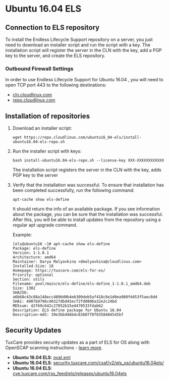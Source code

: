 # Ubuntu 16.04 ELS

## Connection to ELS repository

To install the Endless Lifecycle Support repository on a server, you just need to download an installer script and run the script with a key. The installation script will register the server in the CLN with the key, add a PGP key to the server, and create the ELS repository.

### Outbound Firewall Settings

In order to use Endless Lifecycle Support for Ubuntu 16.04 , you will need to open TCP port 443 to the following destinations:

* [cln.cloudlinux.com](http://cln.cloudlinux.com)
* [repo.cloudlinux.com](http://repo.cloudlinux.com)

## Installation of repositories

1. Download an installer script:
  
   <CodeWithCopy>

   ```
   wget https://repo.cloudlinux.com/ubuntu16_04-els/install-ubuntu16.04-els-repo.sh
   ```

   </CodeWithCopy>

2. Run the installer script with keys:
   
   <CodeWithCopy>

   ```
   bash install-ubuntu16.04-els-repo.sh --license-key XXX-XXXXXXXXXXXX
   ```

   </CodeWithCopy>

   The installation script registers the server in the CLN with the key, adds PGP key to the server

3. Verify that the installation was successful. To ensure that installation has been completed successfully, run the following command:
   
   <CodeWithCopy>

   ```
   apt-cache show els-define
   ```
   </CodeWithCopy>

   It should return the info of an available package. If you see information about the package, you can be sure that the installation was successful.
   After this, you will be able to install updates from the repository using a regular apt upgrade command.

   Example:

   ```
   [els@ubuntu16 ~]# apt-cache show els-define
   Package: els-define
   Version: 1-1.0.1
   Architecture: amd64
   Maintainer: Darya Malyavkina <dmalyavkina@cloudlinux.com>
   Installed-Size: 10
   Homepage: https://tuxcare.com/els-for-os/
   Priority: optional
   Section: utils
   Filename: pool/main/e/els-define/els-define_1-1.0.1_amd64.deb
   Size: 1302
   SHA256: a6b68c43c88a148ecc4806d0b4eb309deb5af418c8e1d0ea980fd453f5aec8dd
   SHA1: 4907b9796c40327dbd45ecf2fd0806a32e2c24bd
   MD5sum: 42f69c642c27052b15e4470533fdab62
   Description: ELS define package for Ubuntu 16.04
   Description-md5: 39e3bb446b4c63607f8f0358484545bf
   ```

## Security Updates

TuxCare provides security updates as a part of ELS for OS along with OpenSCAP scanning instructions - [learn more](./machine-readable-security-data).

* **Ubuntu 16.04 ELS**: [oval.xml](https://security.tuxcare.com/oval/els_os/ubuntu16.04els/oval.xml)
* **Ubuntu 16.04 ELS**: [security.tuxcare.com/csaf/v2/els_os/ubuntu16.04els/](https://security.tuxcare.com/csaf/v2/els_os/ubuntu16.04els/)
* **Ubuntu 16.04 ELS**: [cve.tuxcare.com/rss_feed/els/releases/ubuntu16.04els](https://cve.tuxcare.com/rss_feed/els/releases/ubuntu16.04els)
